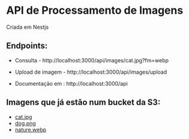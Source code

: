 # API de Processamento de Imagens

Criada em Nestjs

## Endpoints:

- Consulta - http://localhost:3000/api/images/cat.jpg?fm=webp
- Upload de imagem - http://localhost:3000/api/images/upload

- Documentação em : http://localhost:3000/api

## Imagens que já estão num bucket da S3: 

- [cat.jpg](https://pictures-processing.s3.amazonaws.com/pictures/cat.jpg)
- [dog.png](https://pictures-processing.s3.amazonaws.com/pictures/dog.png)
- [nature.webp](https://pictures-processing.s3.amazonaws.com/pictures/nature.webp)
